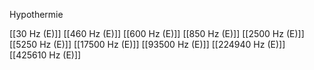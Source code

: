 Hypothermie

[[30 Hz (E)]]
[[460 Hz (E)]]
[[600 Hz (E)]]
[[850 Hz (E)]]
[[2500 Hz (E)]]
[[5250 Hz (E)]]
[[17500 Hz (E)]]
[[93500 Hz (E)]]
[[224940 Hz (E)]]
[[425610 Hz (E)]]